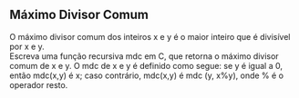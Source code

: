 ## Máximo Divisor Comum
O máximo divisor comum dos inteiros x e y é o maior inteiro que é divisível por x e
y.   
Escreva uma função recursiva mdc em C, que retorna o máximo divisor comum de x
e y. O mdc de x e y é definido como segue: se y é igual a 0, então mdc(x,y) é x; caso
contrário, mdc(x,y) é mdc (y, x%y), onde % é o operador resto.
